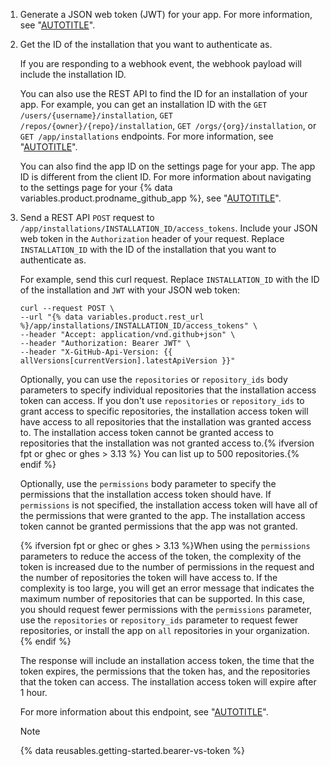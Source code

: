 1. Generate a JSON web token (JWT) for your app. For more information, see "[AUTOTITLE](/apps/creating-github-apps/authenticating-with-a-github-app/generating-a-json-web-token-jwt-for-a-github-app)".
1. Get the ID of the installation that you want to authenticate as.

   If you are responding to a webhook event, the webhook payload will include the installation ID.

   You can also use the REST API to find the ID for an installation of your app. For example, you can get an installation ID with the `GET /users/{username}/installation`, `GET /repos/{owner}/{repo}/installation`, `GET /orgs/{org}/installation`, or `GET /app/installations` endpoints. For more information, see "[AUTOTITLE](/rest/apps/apps)".

   You can also find the app ID on the settings page for your app. The app ID is different from the client ID. For more information about navigating to the settings page for your {% data variables.product.prodname_github_app %}, see "[AUTOTITLE](/apps/maintaining-github-apps/modifying-a-github-app-registration#navigating-to-your-github-app-settings)".

1. Send a REST API `POST` request to `/app/installations/INSTALLATION_ID/access_tokens`. Include your JSON web token in the `Authorization` header of your request. Replace `INSTALLATION_ID` with the ID of the installation that you want to authenticate as.

   For example, send this curl request. Replace `INSTALLATION_ID` with the ID of the installation and `JWT` with your JSON web token:

   ```shell
   curl --request POST \
   --url "{% data variables.product.rest_url %}/app/installations/INSTALLATION_ID/access_tokens" \
   --header "Accept: application/vnd.github+json" \
   --header "Authorization: Bearer JWT" \
   --header "X-GitHub-Api-Version: {{ allVersions[currentVersion].latestApiVersion }}"
   ```

   Optionally, you can use the `repositories` or `repository_ids` body parameters to specify individual repositories that the installation access token can access. If you don't use `repositories` or `repository_ids` to grant access to specific repositories, the installation access token will have access to all repositories that the installation was granted access to. The installation access token cannot be granted access to repositories that the installation was not granted access to.{% ifversion fpt or ghec or ghes > 3.13 %} You can list up to 500 repositories.{% endif %}

   Optionally, use the `permissions` body parameter to specify the permissions that the installation access token should have. If `permissions` is not specified, the installation access token will have all of the permissions that were granted to the app. The installation access token cannot be granted permissions that the app was not granted.

   {% ifversion fpt or ghec or ghes > 3.13 %}When using the `permissions` parameters to reduce the access of the token, the complexity of the token is increased due to the number of permissions in the request and the number of repositories the token will have access to. If the complexity is too large, you will get an error message that indicates the maximum number of repositories that can be supported. In this case, you should request fewer permissions with the `permissions` parameter, use the `repositories` or `repository_ids` parameter to request fewer repositories, or install the app on `all` repositories in your organization.{% endif %}

   The response will include an installation access token, the time that the token expires, the permissions that the token has, and the repositories that the token can access. The installation access token will expire after 1 hour.

   For more information about this endpoint, see "[AUTOTITLE](/rest/apps/apps)".

   > [!NOTE]
   > {% data reusables.getting-started.bearer-vs-token %}
